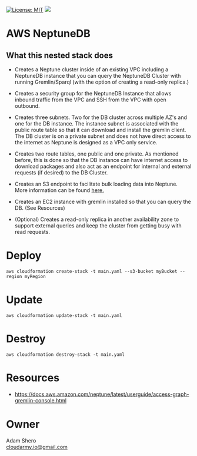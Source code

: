 [![License: MIT](https://img.shields.io/badge/License-MIT-yellow.svg)](https://opensource.org/licenses/MIT)
![](https://img.shields.io/maintenance/yes/2020.svg)
# AWS NeptuneDB

## What this nested stack does

* Creates a Neptune cluster inside of an existing VPC including a NeptuneDB instance that you can query the NeptuneDB Cluster with running Gremlin/Sparql (with the option of creating a read-only replica.)

* Creates a security group for the NeptuneDB Instance that allows inbound traffic from the VPC and SSH from the VPC with open outbound.

* Creates three subnets. Two for the DB cluster across multiple AZ's and one for the DB instance. The instance subnet is associated with the public route table so that it can download and install the gremlin client. The DB cluster is on a private subnet and does not have direct access to the internet as Neptune is designed as a VPC only service.

* Creates two route tables, one public and one private. As mentioned before, this is done so that the DB instance can have internet access to download packages and also act as an endpoint for internal and external requests (if desired) to the DB Cluster.

* Creates an S3 endpoint to facilitate bulk loading data into Neptune. More information can be found [here.](https://docs.aws.amazon.com/neptune/latest/userguide/bulk-load-data.html)

* Creates an EC2 instance with gremlin installed so that you can query the DB. (See Resources)

* (Optional) Creates a read-only replica in another availability zone to support external queries and keep the cluster from getting busy with read requests.

# Deploy
`aws cloudformation create-stack -t main.yaml --s3-bucket myBucket --region myRegion`

# Update
`aws cloudformation update-stack -t main.yaml`

# Destroy
`aws cloudformation destroy-stack -t main.yaml`

# Resources
* https://docs.aws.amazon.com/neptune/latest/userguide/access-graph-gremlin-console.html

# Owner
Adam Shero<br>
cloudarmy.io@gmail.com
